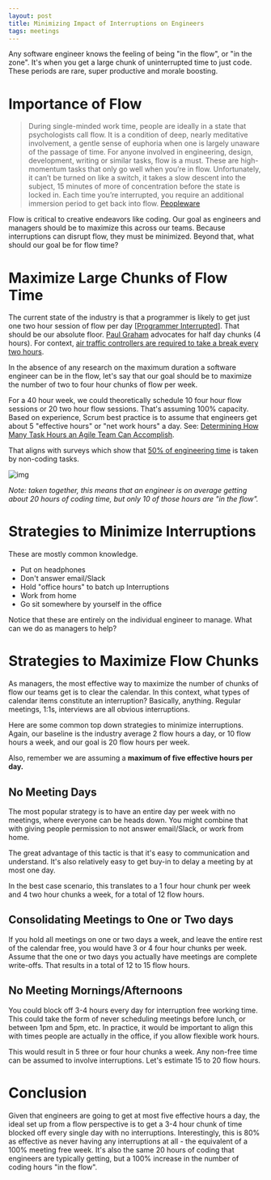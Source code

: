 ```yaml
---
layout: post
title: Minimizing Impact of Interruptions on Engineers
tags: meetings
---
```


Any software engineer knows the feeling of being "in the flow", or
"in the zone". It's when you get a large chunk of uninterrupted time to just
code. These periods are rare, super productive and morale boosting.

# Importance of Flow

> During single-minded work time, people are ideally in a state that psychologists call flow. It is a condition of deep, nearly meditative involvement, a gentle sense of euphoria when one is largely unaware of the passage of time. For anyone involved in engineering, design, development, writing or similar tasks, flow is a must. These are high-momentum tasks that only go well when you’re in flow. Unfortunately, it can’t be turned on like a switch, it takes a slow descent into the subject, 15 minutes of more of concentration before the state is locked in. Each time you’re interrupted, you require an additional immersion period to get back into flow. [Peopleware](https://www.amazon.com/Peopleware-Productive-Projects-Teams-Second/dp/0932633439)

Flow is critical to creative endeavors like coding. Our goal as engineers and
managers should be to maximize this across our teams. Because interruptions can
disrupt flow, they must be minimized. Beyond that, what should our goal be
for flow time?


# Maximize Large Chunks of Flow Time

The current state of the industry is that a programmer is likely to get just
one two hour session of flow per day [[Programmer Interrupted](http://blog.ninlabs.com/2013/01/programmer-interrupted/)]. That
should be our absolute floor. [Paul Graham](http://www.paulgraham.com/makersschedule.html) advocates for half day chunks (4 hours). For context, [air traffic controllers
are required to take a break every two hours](https://www.quora.com/What-is-a-typical-shift-length-for-an-air-traffic-controller).

In the absence of any research on the maximum duration a software engineer can
be in the flow, let's say that our goal should be to maximize the number of
two to four hour chunks of flow per week.

For a 40 hour week, we could theoretically schedule 10 four hour flow sessions
or 20 two hour flow sessions. That's assuming 100% capacity. Based on experience,
Scrum best practice is to assume that engineers get about 5 "effective hours"
 or "net work hours" a day. See: [Determining How Many Task Hours an Agile Team Can Accomplish](https://www.leadingagile.com/2011/05/determining-how-many-task-hours-an-agile-team-can-accomplish/).

That aligns with surveys which show that [50% of engineering time](http://www.infoworld.com/article/2613762/application-development/software-engineers-spend-lots-of-time-not-building-software.html) is taken by non-coding tasks.

![img](http://images.techhive.com/images/idge/imported/article/ifw/2013/04/08/elasticcloud_swengineer_hours-100422926-orig.png)

*Note: taken together, this means that an engineer is on average getting about
20 hours of coding time, but only 10 of those hours are "in the flow".*


# Strategies to Minimize Interruptions

These are mostly common knowledge.

- Put on headphones
- Don't answer email/Slack
- Hold "office hours" to batch up Interruptions
- Work from home
- Go sit somewhere by yourself in the office

Notice that these are entirely on the individual engineer to manage. What
can we do as managers to help?


# Strategies to Maximize Flow Chunks

As managers, the most effective way to maximize the number of chunks of flow
our teams get is to clear the calendar. In this context, what types of calendar
items constitute an interruption? Basically, anything. Regular meetings, 1:1s,
interviews are all obvious interruptions.

Here are some common top down strategies to minimize interruptions. Again, our
baseline is the industry average 2 flow hours a day, or 10 flow hours a week,
and our goal is 20 flow hours per week.

Also, remember we are assuming a **maximum of five effective hours per day.**

## No Meeting Days

The most popular strategy is to have an entire day per week with no meetings,
where everyone can be heads down. You might combine that with giving people
permission to not answer email/Slack, or work from home.

The great advantage of this tactic is that it's easy to communication and
understand. It's also relatively easy to get buy-in to delay a meeting by at
most one day.

In the best case scenario, this translates to a 1 four hour chunk
per week and 4 two hour chunks a week, for a total of 12 flow hours.

## Consolidating Meetings to One or Two days

If you hold all meetings on one or two days a week, and leave the entire rest
of the calendar free, you would have 3 or 4 four hour chunks per week. Assume
that the one or two days you actually have meetings are complete write-offs.
That results in a total of 12 to 15 flow hours.

## No Meeting Mornings/Afternoons

You could block off 3-4 hours every day for interruption free working
time. This could take the form of never scheduling meetings before lunch,
or between 1pm and 5pm, etc. In practice, it would be important to align
this with times people are actually in the office, if you allow flexible work
hours.

This would result in 5 three or four hour chunks a week. Any non-free time
can be assumed to involve interruptions. Let's estimate 15 to 20 flow hours.

# Conclusion

Given that engineers are going to get at most five effective hours a day, the
ideal set up from a flow perspective is to get a 3-4 hour chunk of time blocked off
every single day with no interruptions. Interestingly, this is 80% as effective
as never having any interruptions at all - the equivalent of a 100% meeting
free week. It's also the same 20 hours of coding that engineers are typically
getting, but a 100% increase in the number of coding hours "in the flow".
